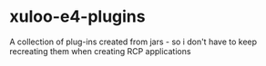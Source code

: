 xuloo-e4-plugins
================

A collection of plug-ins created from jars - so i don't have to keep recreating them when creating RCP applications